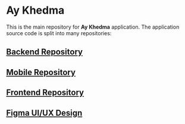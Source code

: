 # Ay Khedma

This is the main repository for **Ay Khedma** application. The application source code is split into many repositories:

## [Backend Repository](https://github.com/git-push-masters/ay-khedma-backend)
## [Mobile Repository](https://github.com/git-push-masters/ay-khedma-mobile)
## [Frontend Repository](https://github.com/git-push-masters/ay-khedma-frontend)
## [Figma UI/UX Design](https://www.figma.com/file/mI5qhslQo8dQS3OdyebqX9/%D8%A7%D9%8A-%D8%AE%D8%AF%D9%85%D8%A9)
